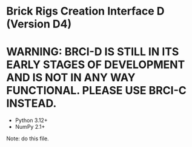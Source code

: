 # Brick Rigs Creation Interface D (Version D4)

# WARNING: BRCI-D IS STILL IN ITS EARLY STAGES OF DEVELOPMENT AND IS NOT IN ANY WAY FUNCTIONAL. PLEASE USE BRCI-C INSTEAD.

- Python 3.12+
- NumPy 2.1+

Note: do this file.